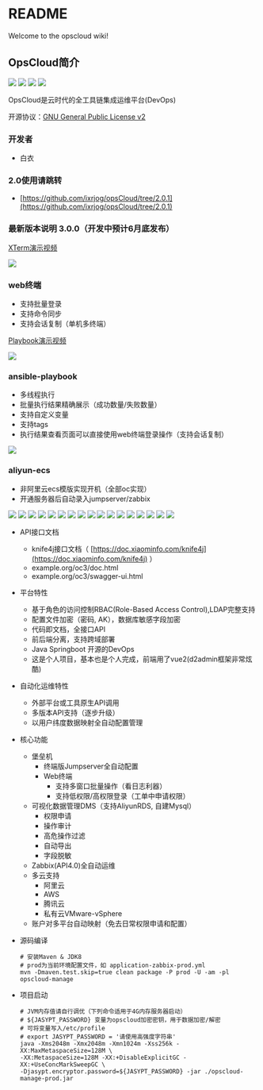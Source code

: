 # README

Welcome to the opscloud wiki!

## OpsCloud简介

![](https://img.shields.io/badge/version-3.0.0-brightgreen.svg) ![](https://img.shields.io/badge/java-8-brightgreen.svg) ![](https://img.shields.io/badge/springboot-2.2.2.RELEASE-brightgreen.svg) ![](https://img.shields.io/badge/mysql-8-brightgreen.svg)

  
 OpsCloud是云时代的全工具链集成运维平台\(DevOps\)

开源协议：[GNU General Public License v2](http://www.gnu.org/licenses/old-licenses/gpl-2.0.html)

### 开发者

* 白衣

### 2.0使用请跳转

* [https://github.com/ixrjog/opsCloud/tree/2.0.1](https://github.com/ixrjog/opsCloud/tree/2.0.1)

### 最新版本说明 3.0.0（开发中预计6月底发布）

[XTerm演示视频](https://opscloud-store.oss-cn-hangzhou.aliyuncs.com/github/gif/oc-webxterm-1.mov) 

![](https://opscloud-store.oss-cn-hangzhou.aliyuncs.com/github/gif/oc-webxterm-2.gif)

### web终端

* 支持批量登录
* 支持命令同步
* 支持会话复制（单机多终端）

[Playbook演示视频](https://opscloud-store.oss-cn-hangzhou.aliyuncs.com/github/gif/oc-playbook-1.mov) 

![](https://opscloud-store.oss-cn-hangzhou.aliyuncs.com/github/gif/oc-playbook-1.gif)

### ansible-playbook

* 多线程执行
* 批量执行结果精确展示（成功数量/失败数量）
* 支持自定义变量
* 支持tags
* 执行结果查看页面可以直接使用web终端登录操作（支持会话复制）

![](https://opscloud-store.oss-cn-hangzhou.aliyuncs.com/github/mov/createInstance.gif)

### aliyun-ecs

* 非阿里云ecs模版实现开机（全部oc实现）
* 开通服务器后自动录入jumpserver/zabbix

![](https://opscloud-store.oss-cn-hangzhou.aliyuncs.com/github/version/3.0.0-demo/opscloud-01.png) ![](https://opscloud-store.oss-cn-hangzhou.aliyuncs.com/github/version/3.0.0-demo/opscloud-02.png) ![](https://opscloud-store.oss-cn-hangzhou.aliyuncs.com/github/version/3.0.0-demo/opscloud-03.png) ![](https://opscloud-store.oss-cn-hangzhou.aliyuncs.com/github/version/3.0.0-demo/opscloud-04.png) ![](https://opscloud-store.oss-cn-hangzhou.aliyuncs.com/github/version/3.0.0-demo/opscloud-05.png) ![](https://opscloud-store.oss-cn-hangzhou.aliyuncs.com/github/version/3.0.0-demo/opscloud-06.png) ![](https://opscloud-store.oss-cn-hangzhou.aliyuncs.com/github/version/3.0.0-demo/opscloud-07.png) ![](https://opscloud-store.oss-cn-hangzhou.aliyuncs.com/github/version/3.0.0-demo/opscloud-08.png) ![](https://opscloud-store.oss-cn-hangzhou.aliyuncs.com/github/version/3.0.0-demo/opscloud-09.png) ![](https://opscloud-store.oss-cn-hangzhou.aliyuncs.com/github/version/3.0.0-demo/opscloud-10.png) ![](https://opscloud-store.oss-cn-hangzhou.aliyuncs.com/github/version/3.0.0-demo/opscloud-11.png) ![](https://opscloud-store.oss-cn-hangzhou.aliyuncs.com/github/version/3.0.0-demo/opscloud-12.png) ![](https://opscloud-store.oss-cn-hangzhou.aliyuncs.com/github/version/3.0.0-demo/opscloud-13.png) ![](https://opscloud-store.oss-cn-hangzhou.aliyuncs.com/github/version/3.0.0-demo/opscloud-14.png) ![](https://opscloud-store.oss-cn-hangzhou.aliyuncs.com/github/version/3.0.0-demo/opscloud-15.png) ![](https://opscloud-store.oss-cn-hangzhou.aliyuncs.com/github/version/3.0.0-demo/opscloud-16.png) ![](https://opscloud-store.oss-cn-hangzhou.aliyuncs.com/github/version/3.0.0-demo/opscloud-17.png)

* API接口文档
  * knife4j接口文档（ [https://doc.xiaominfo.com/knife4j](https://doc.xiaominfo.com/knife4j) ）
  * example.org/oc3/doc.html
  * example.org/oc3/swagger-ui.html
* 平台特性
  * 基于角色的访问控制RBAC\(Role-Based Access Control\),LDAP完整支持
  * 配置文件加密（密码, AK），数据库敏感字段加密
  * 代码即文档，全接口API
  * 前后端分离，支持跨域部署
  * Java Springboot 开源的DevOps
  * 这是个人项目，基本也是个人完成，前端用了vue2\(d2admin框架非常炫酷\)
* 自动化运维特性
  * 外部平台或工具原生API调用
  * 多版本API支持（逐步升级）
  * 以用户纬度数据映射全自动配置管理
* 核心功能
  * 堡垒机
    * 终端版Jumpserver全自动配置
    * Web终端
      * 支持多窗口批量操作（看日志利器）
      * 支持低权限/高权限登录（工单中申请权限）
  * 可视化数据管理DMS（支持AliyunRDS, 自建Mysql）
    * 权限申请
    * 操作审计
    * 高危操作过滤
    * 自动导出
    * 字段脱敏
  * Zabbix\(API4.0\)全自动运维
  * 多云支持
    * 阿里云
    * AWS
    * 腾讯云
    * 私有云VMware-vSphere
  * 账户对多平台自动映射（免去日常权限申请和配置）
* 源码编译

  ```text
  # 安装Maven & JDK8
  # prod为当前环境配置文件，如 application-zabbix-prod.yml
  mvn -Dmaven.test.skip=true clean package -P prod -U -am -pl opscloud-manage
  ```

* 项目启动

  ```text
  # JVM内存值请自行调优（下列命令适用于4G内存服务器启动）
  # ${JASYPT_PASSWORD} 变量为opscloud加密密钥，用于数据加密/解密
  # 可将变量写入/etc/profile
  # export JASYPT_PASSWORD = '请使用高强度字符串'
  java -Xms2048m -Xmx2048m -Xmn1024m -Xss256k -XX:MaxMetaspaceSize=128M \
  -XX:MetaspaceSize=128M -XX:+DisableExplicitGC -XX:+UseConcMarkSweepGC \
  -Djasypt.encryptor.password=${JASYPT_PASSWORD} -jar ./opscloud-manage-prod.jar
  ```

